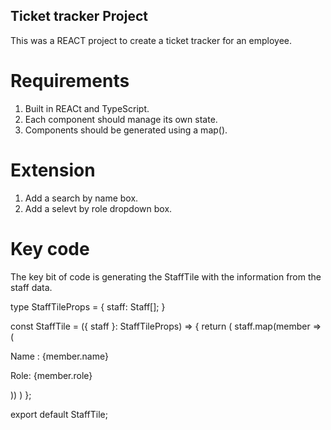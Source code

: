 ## Ticket tracker Project

This was a REACT project to create a ticket tracker for an employee.

# Requirements

1. Built in REACt and TypeScript.
2. Each component should manage its own state.
3. Components should be generated using a map().

# Extension

1. Add a search by name box.
2. Add a selevt by role dropdown box.

# Key code

The key bit of code is generating the StaffTile with the information from the staff data.

type StaffTileProps = {
    staff: Staff[];
}


const StaffTile = ({ staff }: StaffTileProps) => {
    return (
        staff.map(member => (
        <div className="tracker__card" key={member.id}>
            <p className="tracker__card--info"  >Name : {member.name}</p>
            <p className="tracker__card--info" >Role: {member.role}</p>
            <Counter heading="Counter" />
        </div>
        ))
    )
};

export default StaffTile;